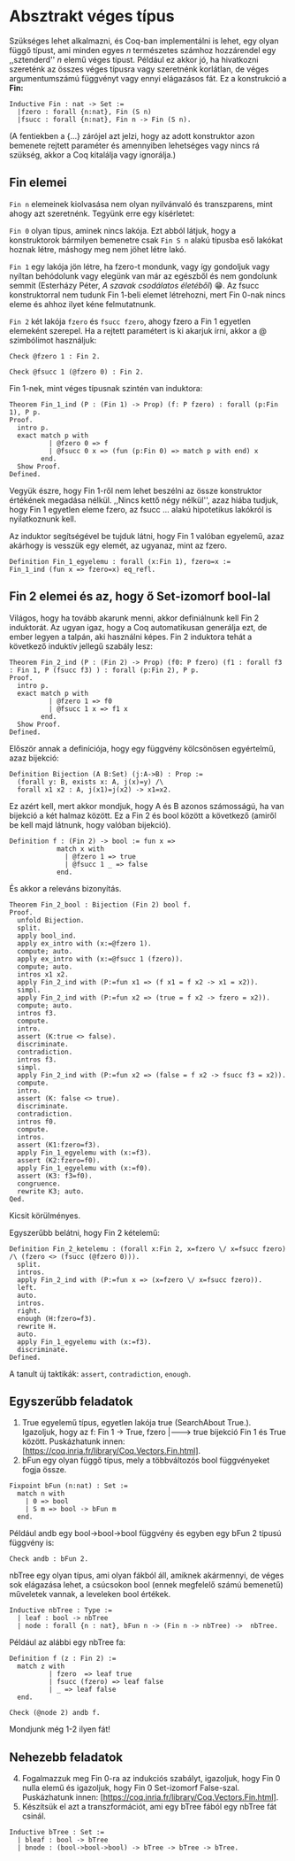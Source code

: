 # Absztrakt véges típus

Szükséges lehet alkalmazni, és Coq-ban implementálni is lehet, egy olyan függő típust, ami minden egyes *n* természetes számhoz hozzárendel egy ,,sztenderd'' *n* elemű véges típust. Például ez akkor jó, ha hivatkozni szereténk az összes véges típusra vagy szeretnénk korlátlan, de véges argumentumszámú függvényt vagy ennyi elágazásos fát. Ez a konstrukció a **Fin:**

````coq 
Inductive Fin : nat -> Set :=
  |fzero : forall {n:nat}, Fin (S n)
  |fsucc : forall {n:nat}, Fin n -> Fin (S n).
````

(A fentiekben a {...} zárójel azt jelzi, hogy az adott konstruktor azon bemenete rejtett paraméter és amennyiben lehetséges vagy nincs rá szükség, akkor a Coq kitalálja vagy ignorálja.)

## Fin elemei

````Fin n```` elemeinek kiolvasása nem olyan nyilvánvaló és transzparens, mint ahogy azt szeretnénk. Tegyünk erre egy kísérletet:

````Fin 0```` olyan típus, aminek nincs lakója. Ezt abból látjuk, hogy a konstruktorok bármilyen bemenetre csak ````Fin S n```` alakú típusba eső lakókat hoznak létre, máshogy meg nem jöhet létre lakó. 

````Fin 1```` egy lakója jön létre, ha fzero-t mondunk, vagy így gondoljuk vagy nyíltan behódolunk vagy elegünk van már az egészből és nem gondolunk semmit (Esterházy Péter, *A szavak csodálatos életéből*) :grin:. Az fsucc konstruktorral nem tudunk Fin 1-beli elemet létrehozni, mert Fin 0-nak nincs eleme és ahhoz ilyet kéne felmutatnunk. 

````Fin 2```` két lakója ````fzero```` és ````fsucc fzero````, ahogy fzero a Fin 1 egyetlen elemeként szerepel. Ha a rejtett paramétert is ki akarjuk írni, akkor a @ szimbólimot használjuk: 
 
````coq
Check @fzero 1 : Fin 2.

Check @fsucc 1 (@fzero 0) : Fin 2.

````

Fin 1-nek, mint véges típusnak szintén van induktora: 

````coq
Theorem Fin_1_ind (P : (Fin 1) -> Prop) (f: P fzero) : forall (p:Fin 1), P p.
Proof.
  intro p.
  exact match p with
          | @fzero 0 => f
          | @fsucc 0 x => (fun (p:Fin 0) => match p with end) x
        end.
  Show Proof.
Defined.
````

Vegyük észre, hogy Fin 1-ről nem lehet beszélni az össze konstruktor értékének megadása nélkül. ,,Nincs kettő négy nélkül'', azaz hiába tudjuk, hogy Fin 1 egyetlen eleme fzero, az fsucc ... alakú hipotetikus lakókról is nyilatkoznunk kell. 

Az induktor segítségével be tujduk látni, hogy Fin 1 valóban egyelemű, azaz akárhogy is vesszük egy elemét, az ugyanaz, mint az fzero.

````coq
Definition Fin_1_egyelemu : forall (x:Fin 1), fzero=x := 
Fin_1_ind (fun x => fzero=x) eq_refl.
````

## Fin 2 elemei és az, hogy ő Set-izomorf bool-lal

Világos, hogy ha tovább akarunk menni, akkor definiálnunk kell Fin 2 induktorát. Az ugyan igaz, hogy a Coq automatikusan generálja ezt, de ember legyen a talpán, aki használni képes. Fin 2 induktora tehát a következő induktív jellegű szabály lesz:

````coq
Theorem Fin_2_ind (P : (Fin 2) -> Prop) (f0: P fzero) (f1 : forall f3 : Fin 1, P (fsucc f3) ) : forall (p:Fin 2), P p.
Proof.
  intro p. 
  exact match p with
          | @fzero 1 => f0
          | @fsucc 1 x => f1 x
        end.
  Show Proof.
Defined.
````
Először annak a definíciója, hogy egy függvény kölcsönösen egyértelmű, azaz bijekció: 

````coq
Definition Bijection (A B:Set) (j:A->B) : Prop := 
  (forall y: B, exists x: A, j(x)=y) /\
  forall x1 x2 : A, j(x1)=j(x2) -> x1=x2. 
````

Ez azért kell, mert akkor mondjuk, hogy A és B azonos számosságú, ha van bijekció a két halmaz között. Ez a Fin 2 és bool között a következő (amiről be kell majd látnunk, hogy valóban bijekció).

````coq
Definition f : (Fin 2) -> bool := fun x => 
            match x with 
              | @fzero 1 => true 
              | @fsucc 1 _ => false 
            end.
````
És akkor a releváns bizonyítás.

````coq
Theorem Fin_2_bool : Bijection (Fin 2) bool f.
Proof.
  unfold Bijection.
  split.
  apply bool_ind.
  apply ex_intro with (x:=@fzero 1).
  compute; auto.
  apply ex_intro with (x:=@fsucc 1 (fzero)).
  compute; auto.
  intros x1 x2.
  apply Fin_2_ind with (P:=fun x1 => (f x1 = f x2 -> x1 = x2)).
  simpl.
  apply Fin_2_ind with (P:=fun x2 => (true = f x2 -> fzero = x2)).
  compute; auto.
  intros f3.
  compute.
  intro.
  assert (K:true <> false).
  discriminate.
  contradiction.
  intros f3.
  simpl.
  apply Fin_2_ind with (P:=fun x2 => (false = f x2 -> fsucc f3 = x2)).
  compute.
  intro.
  assert (K: false <> true).
  discriminate.
  contradiction.
  intros f0.
  compute.
  intros.
  assert (K1:fzero=f3).
  apply Fin_1_egyelemu with (x:=f3).
  assert (K2:fzero=f0).
  apply Fin_1_egyelemu with (x:=f0).
  assert (K3: f3=f0).
  congruence. 
  rewrite K3; auto.
Qed.
````

Kicsit körülményes.

Egyszerűbb belátni, hogy Fin 2 kételemű:

````coq
Definition Fin_2_ketelemu : (forall x:Fin 2, x=fzero \/ x=fsucc fzero) /\ (fzero <> (fsucc (@fzero 0))).
  split.
  intros.
  apply Fin_2_ind with (P:=fun x => (x=fzero \/ x=fsucc fzero)).
  left.
  auto.
  intros.
  right.
  enough (H:fzero=f3).
  rewrite H.
  auto.
  apply Fin_1_egyelemu with (x:=f3).
  discriminate.
Defined.
````

A tanult új taktikák: ````assert````, ````contradiction````, ````enough````.

## Egyszerűbb feladatok

1. True egyelemű típus, egyetlen lakója true (SearchAbout True.). Igazoljuk, hogy az f: Fin 1 -> True, fzero |---> true bijekció Fin 1 és True között. Puskázhatunk innen: [https://coq.inria.fr/library/Coq.Vectors.Fin.html].
2.  bFun egy olyan függő típus, mely a többváltozós bool függvényeket fogja össze. 
````coq
Fixpoint bFun (n:nat) : Set :=
  match n with
    | 0 => bool
    | S m => bool -> bFun m
  end.
````
Például andb egy bool->bool->bool függvény és egyben egy bFun 2 típusú függvény is:

````coq
Check andb : bFun 2.
````
nbTree egy olyan típus, ami olyan fákból áll, amiknek akármennyi, de véges sok elágazása lehet, a csúcsokon bool (ennek megfelelő számú bemenetű) műveletek vannak, a leveleken bool értékek.

````coq
Inductive nbTree : Type :=
  | leaf : bool -> nbTree
  | node : forall {n : nat}, bFun n -> (Fin n -> nbTree) ->  nbTree.
````

Például az alábbi egy nbTree fa:

````coq
Definition f (z : Fin 2) :=  
  match z with 
          | fzero  => leaf true
          | fsucc (fzero) => leaf false
          | _ => leaf false
  end.

Check (@node 2) andb f.
````
Mondjunk még 1-2 ilyen fát!

## Nehezebb feladatok

4. Fogalmazzuk meg Fin 0-ra az indukciós szabályt, igazoljuk, hogy Fin 0 nulla elemű és igazoljuk, hogy Fin 0 Set-izomorf False-szal. Puskázhatunk innen: [https://coq.inria.fr/library/Coq.Vectors.Fin.html].
5. Készítsük el azt a transzformációt, ami egy bTree fából egy nbTree fát csinál.

````coq
Inductive bTree : Set :=
  | bleaf : bool -> bTree
  | bnode : (bool->bool->bool) -> bTree -> bTree -> bTree.
````



